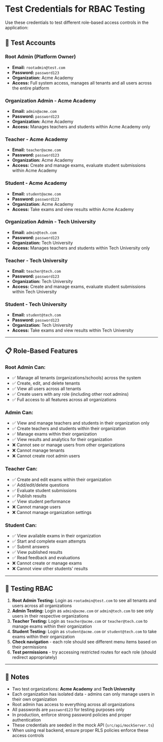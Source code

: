 # Test Credentials for RBAC Testing

Use these credentials to test different role-based access controls in the application:

## 🔐 Test Accounts

### Root Admin (Platform Owner)
- **Email:** `rootadmin@test.com`
- **Password:** `password123`
- **Organization:** Acme Academy
- **Access:** Full system access, manages all tenants and all users across the entire platform

### Organization Admin - Acme Academy
- **Email:** `admin@acme.com`
- **Password:** `password123`
- **Organization:** Acme Academy
- **Access:** Manages teachers and students within Acme Academy only

### Teacher - Acme Academy
- **Email:** `teacher@acme.com`
- **Password:** `password123`
- **Organization:** Acme Academy
- **Access:** Create and manage exams, evaluate student submissions within Acme Academy

### Student - Acme Academy
- **Email:** `student@acme.com`
- **Password:** `password123`
- **Organization:** Acme Academy
- **Access:** Take exams and view results within Acme Academy

### Organization Admin - Tech University
- **Email:** `admin@tech.com`
- **Password:** `password123`
- **Organization:** Tech University
- **Access:** Manages teachers and students within Tech University only

### Teacher - Tech University
- **Email:** `teacher@tech.com`
- **Password:** `password123`
- **Organization:** Tech University
- **Access:** Create and manage exams, evaluate student submissions within Tech University

### Student - Tech University
- **Email:** `student@tech.com`
- **Password:** `password123`
- **Organization:** Tech University
- **Access:** Take exams and view results within Tech University

---

## 📋 Role-Based Features

### Root Admin Can:
- ✅ Manage all tenants (organizations/schools) across the system
- ✅ Create, edit, and delete tenants
- ✅ View all users across all tenants
- ✅ Create users with any role (including other root admins)
- ✅ Full access to all features across all organizations

### Admin Can:
- ✅ View and manage teachers and students in their organization only
- ✅ Create teachers and students within their organization
- ✅ Manage exams within their organization
- ✅ View results and analytics for their organization
- ❌ Cannot see or manage users from other organizations
- ❌ Cannot manage tenants
- ❌ Cannot create root admin users

### Teacher Can:
- ✅ Create and edit exams within their organization
- ✅ Add/edit/delete questions
- ✅ Evaluate student submissions
- ✅ Publish results
- ✅ View student performance
- ❌ Cannot manage users
- ❌ Cannot manage organization settings

### Student Can:
- ✅ View available exams in their organization
- ✅ Start and complete exam attempts
- ✅ Submit answers
- ✅ View published results
- ✅ Read feedback and evaluations
- ❌ Cannot create or manage exams
- ❌ Cannot view other students' results

---

## 🧪 Testing RBAC

1. **Root Admin Testing:** Login as `rootadmin@test.com` to see all tenants and users across all organizations
2. **Admin Testing:** Login as `admin@acme.com` or `admin@tech.com` to see only users in their respective organizations
3. **Teacher Testing:** Login as `teacher@acme.com` or `teacher@tech.com` to manage exams within their organization
4. **Student Testing:** Login as `student@acme.com` or `student@tech.com` to take exams within their organization
5. **Check navigation** - each role should see different menu items based on their permissions
6. **Test permissions** - try accessing restricted routes for each role (should redirect appropriately)

---

## 📝 Notes

- Two test organizations: **Acme Academy** and **Tech University**
- Each organization has isolated data - admins can only manage users in their own organization
- Root admin has access to everything across all organizations
- All passwords are `password123` for testing purposes only
- In production, enforce strong password policies and proper authentication
- These credentials are seeded in the mock API (`src/api/mockServer.ts`)
- When using real backend, ensure proper RLS policies enforce these access controls
